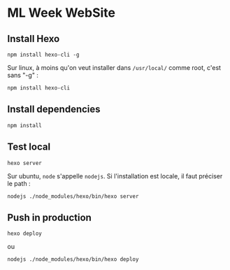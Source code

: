 # ML Week WebSite

## Install Hexo
```
npm install hexo-cli -g
```

Sur linux, à moins qu'on veut installer dans `/usr/local/` comme root, c'est sans "-g" :
```
npm install hexo-cli
```

## Install dependencies
```
npm install
```

## Test local
```
hexo server
```

Sur ubuntu, `node` s'appelle `nodejs`.  Si l'installation est locale,
il faut préciser le path :


```
nodejs ./node_modules/hexo/bin/hexo server
```

## Push in production
```
hexo deploy
```

ou

```
nodejs ./node_modules/hexo/bin/hexo deploy
```
